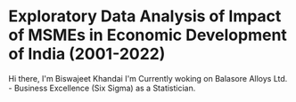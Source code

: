 # Exploratory Data Analysis of Impact of MSMEs in Economic Development of India (2001-2022)
Hi there, I'm Biswajeet Khandai
I'm Currently woking on Balasore Alloys Ltd. - Business Excellence (Six Sigma) as a Statistician.
